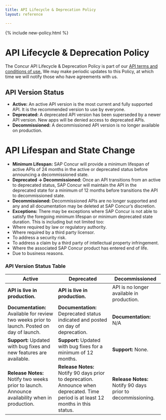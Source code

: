 ```yaml
---
title: API Lifecycle & Deprecation Policy
layout: reference

---
```

{% include new-policy.html %}

# API Lifecycle & Deprecation Policy

The Concur API Lifecycle & Deprecation Policy is part of our [API terms and conditions of use.](/Terms-of-Use.html) We may make periodic updates to this Policy, at which time we will notify those who have agreements with us.

## API Version Status  

* **Active:** An active API version is the most current and fully supported API. It is the recommended version to use by everyone.
* **Deprecated:** A deprecated API version has been superseded by a newer API version.  New apps will be denied access to deprecated APIs.
* **Decommissioned:** A decommissioned API version is no longer available on production.

# API Lifespan and State Change

* **Minimum Lifespan:** SAP Concur will provide a minimum lifespan of active APIs of 24 months in the active or deprecated status before announcing a decommissioned state.
*	**Deprecated -> Decommissioned:** Once an API transitions from an active to deprecated status, SAP Concur will maintain the API in the deprecated state for a minimum of 12 months before transitions the API to decommissioned state.
*	**Decommissioned:** Decommissioned APIs are no longer supported and any and all documentation may be deleted at SAP Concur’s discretion.  
*	**Exceptions:** There may be exceptions where SAP Concur is not able to satisfy the foregoing minimum lifespan or minimum deprecated state duration. This is including but not limited too:
  * Where required by law or regulatory authority.
  * Where required by a third party licensor.
  * To address a security risk.
  * To address a claim by a third party of intellectual property infringement.
  * Where the associated SAP Concur product has entered end of life.
  * Due to business reasons.    

### API Version Status Table

Active|Deprecated|Decommissioned
---|---|---
**API is live in production.**| **API is live in production.** | API is no longer available in production.
**Documentation:** Available for review two weeks prior to launch. Posted on day of launch. | **Documentation:** Deprecated status indicated and posted on day of deprecation. | **Documentation:** N/A
**Support:** Updated with bug fixes and new features are available. | **Support:** Updated with bug fixes for a minimum of 12 months. | **Support:** None.
**Release Notes:** Notify two weeks prior to launch. Announce availability when in production.| **Release Notes:** Notify 90 days prior to deprecation. Announce when deprecated. Time period is at least 12 months in this status. | **Release Notes:** Notify 90 days prior to decommissioning.
